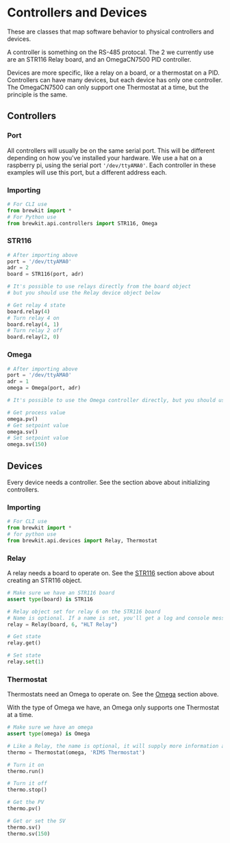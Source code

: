 # Controllers and Devices
These are classes that map software behavior to physical controllers and devices.

A controller is something on the RS-485 protocal. The 2 we currently use are an STR116 Relay board, and an OmegaCN7500 PID controller.

Devices are more specific, like a relay on a board, or a thermostat on a PID. Controllers can have many devices, but each device has only one controller. The OmegaCN7500 can only support one Thermostat at a time, but the principle is the same.


## Controllers
### Port
All controllers will usually be on the same serial port. This will be different depending on how you've installed your hardware. We use a hat on a raspberry pi, using the serial port `'/dev/ttyAMA0'`. Each controller in these examples will use this port, but a different address each.

### Importing
```python
# For CLI use
from brewkit import *
# For Python use
from brewkit.api.controllers import STR116, Omega
```

### STR116
```python
# After importing above
port = '/dev/ttyAMA0'
adr = 2
board = STR116(port, adr)

# It's possible to use relays directly from the board object
# but you should use the Relay device object below

# Get relay 4 state
board.relay(4)
# Turn relay 4 on
board.relay(4, 1)
# Turn relay 2 off
board.relay(2, 0)
```

### Omega
```python
# After importing above
port = '/dev/ttyAMA0'
adr = 1
omega = Omega(port, adr)

# It's possible to use the Omega controller directly, but you should use the Thermostat device object below

# Get process value
omega.pv()
# Get setpoint value
omega.sv()
# Set setpoint value
omega.sv(150)
```

## Devices
Every device needs a controller. See the section above about initializing controllers.

### Importing
```python
# For CLI use
from brewkit import *
# for python use
from brewkit.api.devices import Relay, Thermostat
```

### Relay
A relay needs a board to operate on. See the [STR116](#STR116) section above about creating an STR116 object.
```python
# Make sure we have an STR116 board
assert type(board) is STR116

# Relay object set for relay 6 on the STR116 board
# Name is optional. If a name is set, you'll get a log and console message when setting a relay, which is fun.
relay = Relay(board, 6, "HLT Relay")

# Get state
relay.get()

# Set state
relay.set(1)
```

### Thermostat
Thermostats need an Omega to operate on. See the [Omega](#Omega) section above.

With the type of Omega we have, an Omega only supports one Thermostat at a time.
```python
# Make sure we have an omega
assert type(omega) is Omega

# Like a Relay, the name is optional, it will supply more information and logs, which is mega cool
thermo = Thermostat(omega, 'RIMS Thermostat')

# Turn it on
thermo.run()

# Turn it off
thermo.stop()

# Get the PV
thermo.pv()

# Get or set the SV
thermo.sv()
thermo.sv(150)
```
